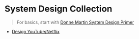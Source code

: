 # System Design Collection 
> For basics, start with [Donne Martin System Design Primer](https://github.com/donnemartin/system-design-primer)

- [Design YouTube/Netflix](https://leetcode.com/discuss/interview-question/system-design/496042/Design-video-sharing-platform-like-Youtube)